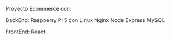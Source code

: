 Proyecto Ecommerce con:

BackEnd:
Raspberry Pi 5 con Linux
Nginx
Node
Express
MySQL

FrontEnd:
React
